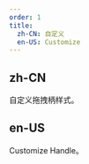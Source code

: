 ```yaml
---
order: 1
title:
  zh-CN: 自定义
  en-US: Customize
---
```


## zh-CN

自定义拖拽柄样式。


## en-US

 Customize Handle。

